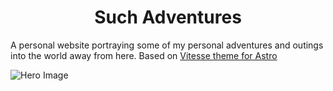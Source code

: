 <div>
<h1 align="center">Such Adventures</h1>
<p>A personal website portraying some of my personal adventures and outings into the world away from here. Based on <a href="https://github.com/kevinwong865/astro-theme-vitesse">Vitesse theme for Astro</a></p>
</div>

![Hero Image](https://github.com/RenatoL/my-adventures-website/blob/main/public/NatureTattoo.png?raw=true)
